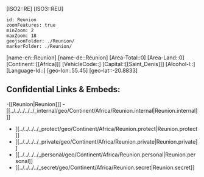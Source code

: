 ﻿---
location: [-20.8833,55.45]
type: Country
tags:
- geo/Country

SpocWebEntityId: 27005
isDeleted: false
confidential: public

---
[ISO2::RE]
[ISO3::REU]
```leaflet
id: Reunion
zoomFeatures: true 
minZoom: 2 
maxZoom: 18
geojsonFolder: ./Reunion/
markerFolder: ./Reunion/
```

[name-en::Reunion]
[name-de::Réunion]
[Area-Total::0]
[Area-Land::0]
[Continent::[[Africa]]]
[VehicleCode::]
[Capital::[[Saint_Denis]]]
[Alcohol-l::]
[Language-Id::]
[geo-lon::55.45]
[geo-lat::-20.8833]



## Confidential Links & Embeds: 
-[[Reunion|Reunion]]] 
-[[../../../../../_internal/geo/Continent/Africa/Reunion.internal|Reunion.internal]]] 
- [[../../../../_protect/geo/Continent/Africa/Reunion.protect|Reunion.protect]] 
- [[../../../../_private/geo/Continent/Africa/Reunion.private|Reunion.private]] 
- [[../../../../_personal/geo/Continent/Africa/Reunion.personal|Reunion.personal]] 
- [[../../../../_secret/geo/Continent/Africa/Reunion.secret|Reunion.secret]] 

